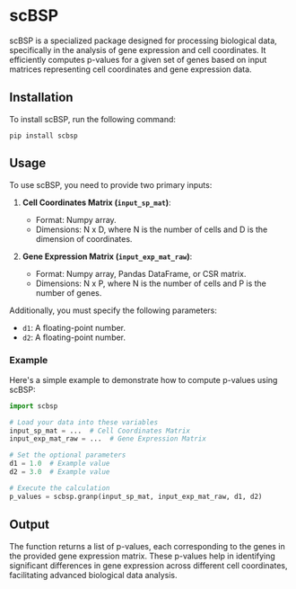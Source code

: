# scBSP

scBSP is a specialized package designed for processing biological data, specifically in the analysis of gene expression and cell coordinates. It efficiently computes p-values for a given set of genes based on input matrices representing cell coordinates and gene expression data.

## Installation

To install scBSP, run the following command:

`pip install scbsp`

## Usage

To use scBSP, you need to provide two primary inputs:

1. **Cell Coordinates Matrix (`input_sp_mat`)**: 
   - Format: Numpy array.
   - Dimensions: N x D, where N is the number of cells and D is the dimension of coordinates.

2. **Gene Expression Matrix (`input_exp_mat_raw`)**:
   - Format: Numpy array, Pandas DataFrame, or CSR matrix.
   - Dimensions: N x P, where N is the number of cells and P is the number of genes.

Additionally, you must specify the following parameters:

- `d1`: A floating-point number.
- `d2`: A floating-point number.


### Example

Here's a simple example to demonstrate how to compute p-values using scBSP:

```python
import scbsp

# Load your data into these variables
input_sp_mat = ...  # Cell Coordinates Matrix
input_exp_mat_raw = ...  # Gene Expression Matrix

# Set the optional parameters
d1 = 1.0  # Example value
d2 = 3.0  # Example value

# Execute the calculation
p_values = scbsp.granp(input_sp_mat, input_exp_mat_raw, d1, d2)
```

## Output

The function returns a list of p-values, each corresponding to the genes in the provided gene expression matrix. These p-values help in identifying significant differences in gene expression across different cell coordinates, facilitating advanced biological data analysis.
